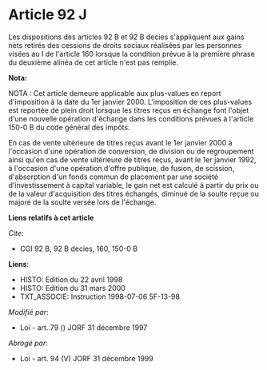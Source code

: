 # Article 92 J

Les dispositions des articles 92 B et 92 B decies s'appliquent aux gains nets retirés des cessions de droits sociaux
réalisées par les personnes visées au I de l'article 160 lorsque la condition prévue à la première phrase du deuxième alinéa
de cet article n'est pas remplie.

**Nota:**

NOTA : Cet article demeure applicable aux plus-values en report d'imposition à la date du 1er janvier 2000. L'imposition de
ces plus-values est reportée de plein droit lorsque les titres reçus en échange font l'objet d'une nouvelle opération
d'échange dans les conditions prévues à l'article 150-0 B du code général des impôts.

En cas de vente ultérieure de titres reçus avant le 1er janvier 2000 à l'occasion d'une opération de conversion, de division
ou de regroupement ainsi qu'en cas de vente ultérieure de titres reçus, avant le 1er janvier 1992, à l'occasion d'une
opération d'offre publique, de fusion, de scission, d'absorption d'un fonds commun de placement par une société
d'investissement à capital variable, le gain net est calculé à partir du prix ou de la valeur d'acquisition des titres
échangés, diminué de la soulte reçue ou majoré de la soulte versée lors de l'échange.

**Liens relatifs à cet article**

_Cite_:

  - CGI 92 B, 92 B decies, 160, 150-0 B

**Liens**:

  - HISTO: Edition du 22 avril 1998
  - HISTO: Edition du 31 mars 2000
  - TXT_ASSOCIE: Instruction 1998-07-06 5F-13-98

_Modifié par_:

  - Loi - art. 79 () JORF 31 décembre 1997

_Abrogé par_:

  - Loi - art. 94 (V) JORF 31 décembre 1999
